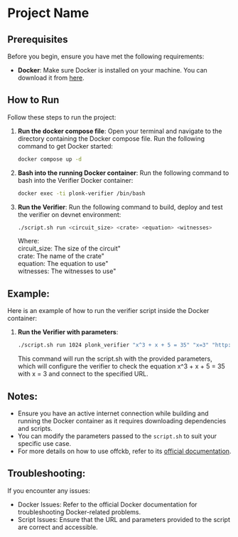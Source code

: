 # Project Name

## Prerequisites

Before you begin, ensure you have met the following requirements:

- **Docker**: Make sure Docker is installed on your machine. You can download it from [here](https://docs.docker.com/get-docker/).

## How to Run

Follow these steps to run the project:

1. **Run the docker compose file**:
   Open your terminal and navigate to the directory containing the Docker compose file. Run the following command to get Docker started:
   ```sh
   docker compose up -d
2. **Bash into the running Docker container**:
   Run the following command to bash into the Verifier Docker container:
   ```sh
   docker exec -ti plonk-verifier /bin/bash
3. **Run the Verifier**:
   Run the following command to build, deploy and test the verifier on devnet environment:
   ```sh
   ./script.sh run <circuit_size> <crate> <equation> <witnesses>
   ```
   Where:\
   circuit_size:    The size of the circuit"\
   crate:           The name of the crate"\
   equation:        The equation to use"\
   witnesses:       The witnesses to use"

## Example:
Here is an example of how to run the verifier script inside the Docker container:
1. **Run the Verifier with parameters**:
   ```sh
   ./script.sh run 1024 plonk_verifier "x^3 + x + 5 = 35" "x=3" "http://127.0.0.1:8114"
   ```
   This command will run the script.sh with the provided parameters, which will configure the verifier to check the equation x^3 + x + 5 = 35 with x = 3 and connect to the specified URL.

## Notes:

-  Ensure you have an active internet connection while building and running the Docker container as it requires downloading dependencies and scripts.
- You can modify the parameters passed to the `script.sh` to suit your specific use case.
- For more details on how to use offckb, refer to its [official documentation](https://github.com/retricsu/offckb).
   
## Troubleshooting:
If you encounter any issues:

- Docker Issues: Refer to the official Docker documentation for troubleshooting Docker-related problems.
- Script Issues: Ensure that the URL and parameters provided to the script are correct and accessible.




